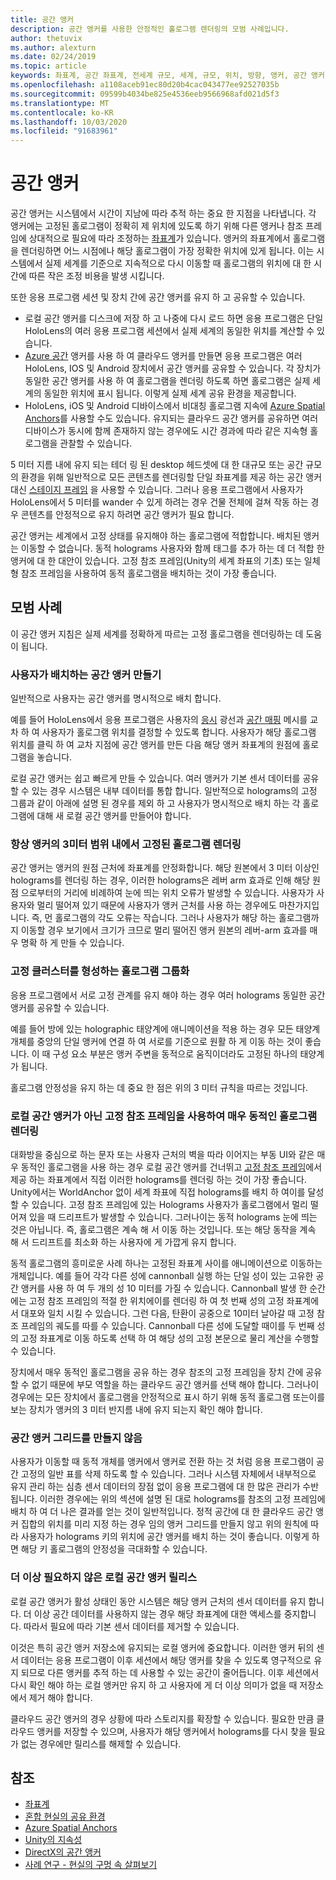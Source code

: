 ```yaml
---
title: 공간 앵커
description: 공간 앵커를 사용한 안정적인 홀로그램 렌더링의 모범 사례입니다.
author: thetuvix
ms.author: alexturn
ms.date: 02/24/2019
ms.topic: article
keywords: 좌표계, 공간 좌표계, 전세계 규모, 세계, 규모, 위치, 방향, 앵커, 공간 앵커, 세계 잠금, 전세계 잠금, 지속성, 공유
ms.openlocfilehash: a1108aceb91ec80d20b4cac043477ee92527035b
ms.sourcegitcommit: 09599b4034be825e4536eeb9566968afd021d5f3
ms.translationtype: MT
ms.contentlocale: ko-KR
ms.lasthandoff: 10/03/2020
ms.locfileid: "91683961"
---
```

# <a name="spatial-anchors"></a>공간 앵커

공간 앵커는 시스템에서 시간이 지남에 따라 추적 하는 중요 한 지점을 나타냅니다. 각 앵커에는 고정된 홀로그램이 정확히 제 위치에 있도록 하기 위해 다른 앵커나 참조 프레임에 상대적으로 필요에 따라 조정하는 [좌표계](coordinate-systems.md)가 있습니다.  앵커의 좌표계에서 홀로그램을 렌더링하면 어느 시점에나 해당 홀로그램이 가장 정확한 위치에 있게 됩니다. 이는 시스템에서 실제 세계를 기준으로 지속적으로 다시 이동할 때 홀로그램의 위치에 대 한 시간에 따른 작은 조정 비용을 발생 시킵니다.

또한 응용 프로그램 세션 및 장치 간에 공간 앵커를 유지 하 고 공유할 수 있습니다.
* 로컬 공간 앵커를 디스크에 저장 하 고 나중에 다시 로드 하면 응용 프로그램은 단일 HoloLens의 여러 응용 프로그램 세션에서 실제 세계의 동일한 위치를 계산할 수 있습니다.
* <a href="https://docs.microsoft.com/azure/spatial-anchors/overview" target="_blank">Azure 공간</a> 앵커를 사용 하 여 클라우드 앵커를 만들면 응용 프로그램은 여러 HoloLens, IOS 및 Android 장치에서 공간 앵커를 공유할 수 있습니다. 각 장치가 동일한 공간 앵커를 사용 하 여 홀로그램을 렌더링 하도록 하면 홀로그램은 실제 세계의 동일한 위치에 표시 됩니다. 이렇게 실제 세계 공유 환경을 제공합니다.
* HoloLens, iOS 및 Android 디바이스에서 비대칭 홀로그램 지속에 <a href="https://docs.microsoft.com/azure/spatial-anchors/overview" target="_blank">Azure Spatial Anchors</a>를 사용할 수도 있습니다. 유지되는 클라우드 공간 앵커를 공유하면 여러 디바이스가 동시에 함께 존재하지 않는 경우에도 시간 경과에 따라 같은 지속형 홀로그램을 관찰할 수 있습니다.

5 미터 지름 내에 유지 되는 테더 링 된 desktop 헤드셋에 대 한 대규모 또는 공간 규모의 환경을 위해 일반적으로 모든 콘텐츠를 렌더링할 단일 좌표계를 제공 하는 공간 앵커 대신 [스테이지 프레임](coordinate-systems.md#stage-frame-of-reference) 을 사용할 수 있습니다. 그러나 응용 프로그램에서 사용자가 HoloLens에서 5 미터를 wander 수 있게 하려는 경우 건물 전체에 걸쳐 작동 하는 경우 콘텐츠를 안정적으로 유지 하려면 공간 앵커가 필요 합니다.

공간 앵커는 세계에서 고정 상태를 유지해야 하는 홀로그램에 적합합니다. 배치된 앵커는 이동할 수 없습니다. 동적 holograms 사용자와 함께 태그를 추가 하는 데 더 적합 한 앵커에 대 한 대안이 있습니다. 고정 참조 프레임(Unity의 세계 좌표의 기초) 또는 일체형 참조 프레임을 사용하여 동적 홀로그램을 배치하는 것이 가장 좋습니다.

## <a name="best-practices"></a>모범 사례

이 공간 앵커 지침은 실제 세계를 정확하게 따르는 고정 홀로그램을 렌더링하는 데 도움이 됩니다.

### <a name="create-spatial-anchors-where-users-place-them"></a>사용자가 배치하는 공간 앵커 만들기

일반적으로 사용자는 공간 앵커를 명시적으로 배치 합니다.

예를 들어 HoloLens에서 응용 프로그램은 사용자의 [응시](gaze-and-commit.md) 광선과 [공간 매핑](spatial-mapping.md) 메시를 교차 하 여 사용자가 홀로그램 위치를 결정할 수 있도록 합니다. 사용자가 해당 홀로그램 위치를 클릭 하 여 교차 지점에 공간 앵커를 만든 다음 해당 앵커 좌표계의 원점에 홀로그램을 놓습니다.

로컬 공간 앵커는 쉽고 빠르게 만들 수 있습니다. 여러 앵커가 기본 센서 데이터를 공유할 수 있는 경우 시스템은 내부 데이터를 통합 합니다. 일반적으로 holograms의 고정 그룹과 같이 아래에 설명 된 경우를 제외 하 고 사용자가 명시적으로 배치 하는 각 홀로그램에 대해 새 로컬 공간 앵커를 만들어야 합니다.

### <a name="always-render-anchored-holograms-within-3-meters-of-their-anchor"></a>항상 앵커의 3미터 범위 내에서 고정된 홀로그램 렌더링

공간 앵커는 앵커의 원점 근처에 좌표계를 안정화합니다. 해당 원본에서 3 미터 이상인 holograms를 렌더링 하는 경우, 이러한 holograms은 레버 arm 효과로 인해 해당 원점 으로부터의 거리에 비례하여 눈에 띄는 위치 오류가 발생할 수 있습니다. 사용자가 사용자와 멀리 떨어져 있기 때문에 사용자가 앵커 근처를 사용 하는 경우에도 마찬가지입니다. 즉, 먼 홀로그램의 각도 오류는 작습니다. 그러나 사용자가 해당 하는 홀로그램까지 이동할 경우 보기에서 크기가 크므로 멀리 떨어진 앵커 원본의 레버-arm 효과를 매우 명확 하 게 만들 수 있습니다.

### <a name="group-holograms-that-should-form-a-rigid-cluster"></a>고정 클러스터를 형성하는 홀로그램 그룹화

응용 프로그램에서 서로 고정 관계를 유지 해야 하는 경우 여러 holograms 동일한 공간 앵커를 공유할 수 있습니다.

예를 들어 방에 있는 holographic 태양계에 애니메이션을 적용 하는 경우 모든 태양계 개체를 중앙의 단일 앵커에 연결 하 여 서로를 기준으로 원활 하 게 이동 하는 것이 좋습니다. 이 때 구성 요소 부분은 앵커 주변을 동적으로 움직이더라도 고정된 하나의 태양계가 됩니다.

홀로그램 안정성을 유지 하는 데 중요 한 점은 위의 3 미터 규칙을 따르는 것입니다.

### <a name="render-highly-dynamic-holograms-using-the-stationary-frame-of-reference-instead-of-a-local-spatial-anchor"></a>로컬 공간 앵커가 아닌 고정 참조 프레임을 사용하여 매우 동적인 홀로그램 렌더링

대화방을 중심으로 하는 문자 또는 사용자 근처의 벽을 따라 이어지는 부동 UI와 같은 매우 동적인 홀로그램을 사용 하는 경우 로컬 공간 앵커를 건너뛰고 [고정 참조 프레임](coordinate-systems.md#stationary-frame-of-reference)에서 제공 하는 좌표계에서 직접 이러한 holograms를 렌더링 하는 것이 가장 좋습니다. Unity에서는 WorldAnchor 없이 세계 좌표에 직접 holograms를 배치 하 여이를 달성할 수 있습니다. 고정 참조 프레임에 있는 Holograms 사용자가 홀로그램에서 멀리 떨어져 있을 때 드리프트가 발생할 수 있습니다. 그러나이는 동적 holograms 눈에 띄는 것은 아닙니다. 즉, 홀로그램은 계속 해 서 이동 하는 것입니다. 또는 해당 동작을 계속 해 서 드리프트를 최소화 하는 사용자에 게 가깝게 유지 합니다.

동적 홀로그램의 흥미로운 사례 하나는 고정된 좌표계 사이를 애니메이션으로 이동하는 개체입니다. 예를 들어 각각 다른 성에 cannonball 실행 하는 단일 성이 있는 고유한 공간 앵커를 사용 하 여 두 개의 성 10 미터를 가질 수 있습니다. Cannonball 발생 한 순간에는 고정 참조 프레임의 적절 한 위치에이를 렌더링 하 여 첫 번째 성의 고정 좌표계에서 대포와 일치 시킬 수 있습니다. 그런 다음, 탄환이 공중으로 10미터 날아갈 때 고정 참조 프레임의 궤도를 따를 수 있습니다. Cannonball 다른 성에 도달할 때이를 두 번째 성의 고정 좌표계로 이동 하도록 선택 하 여 해당 성의 고정 본문으로 물리 계산을 수행할 수 있습니다.

장치에서 매우 동적인 홀로그램을 공유 하는 경우 참조의 고정 프레임을 장치 간에 공유할 수 없기 때문에 부모 역할을 하는 클라우드 공간 앵커를 선택 해야 합니다.  그러나이 경우에는 모든 장치에서 홀로그램을 안정적으로 표시 하기 위해 동적 홀로그램 또는이를 보는 장치가 앵커의 3 미터 반지름 내에 유지 되는지 확인 해야 합니다.

### <a name="avoid-creating-a-grid-of-spatial-anchors"></a>공간 앵커 그리드를 만들지 않음

사용자가 이동할 때 동적 개체를 앵커에서 앵커로 전환 하는 것 처럼 응용 프로그램이 공간 고정의 일반 표를 삭제 하도록 할 수 있습니다. 그러나 시스템 자체에서 내부적으로 유지 관리 하는 심층 센서 데이터의 장점 없이 응용 프로그램에 대 한 많은 관리가 수반 됩니다. 이러한 경우에는 위의 섹션에 설명 된 대로 holograms를 참조의 고정 프레임에 배치 하 여 더 나은 결과를 얻는 것이 일반적입니다.
정적 공간에 대 한 클라우드 공간 앵커 집합의 위치를 미리 지정 하는 경우 임의 앵커 그리드를 만들지 않고 위의 원칙에 따라 사용자가 holograms 키의 위치에 공간 앵커를 배치 하는 것이 좋습니다. 이렇게 하면 해당 키 홀로그램의 안정성을 극대화할 수 있습니다.

### <a name="release-local-spatial-anchors-you-no-longer-need"></a>더 이상 필요하지 않은 로컬 공간 앵커 릴리스

로컬 공간 앵커가 활성 상태인 동안 시스템은 해당 앵커 근처의 센서 데이터를 유지 합니다. 더 이상 공간 데이터를 사용하지 않는 경우 해당 좌표계에 대한 액세스를 중지합니다. 따라서 필요에 따라 기본 센서 데이터를 제거할 수 있습니다.

이것은 특히 공간 앵커 저장소에 유지되는 로컬 앵커에 중요합니다. 이러한 앵커 뒤의 센서 데이터는 응용 프로그램이 이후 세션에서 해당 앵커를 찾을 수 있도록 영구적으로 유지 되므로 다른 앵커를 추적 하는 데 사용할 수 있는 공간이 줄어듭니다. 이후 세션에서 다시 확인 해야 하는 로컬 앵커만 유지 하 고 사용자에 게 더 이상 의미가 없을 때 저장소에서 제거 해야 합니다.

클라우드 공간 앵커의 경우 상황에 따라 스토리지를 확장할 수 있습니다. 필요한 만큼 클라우드 앵커를 저장할 수 있으며, 사용자가 해당 앵커에서 holograms를 다시 찾을 필요가 없는 경우에만 릴리스를 해제할 수 있습니다.

## <a name="see-also"></a>참조
* [좌표계](coordinate-systems.md)
* [혼합 현실의 공유 환경](../develop/platform-capabilities-and-apis/shared-experiences-in-mixed-reality.md)
* <a href="https://docs.microsoft.com/azure/spatial-anchors" target="_blank">Azure Spatial Anchors</a>
* [Unity의 지속성](../develop/unity/persistence-in-unity.md)
* [DirectX의 공간 앵커](../develop/native/coordinate-systems-in-directx.md#place-holograms-in-the-world-using-spatial-anchors)
* [사례 연구 - 현실의 구멍 속 살펴보기](../out-of-scope/case-study-looking-through-holes-in-your-reality.md)
